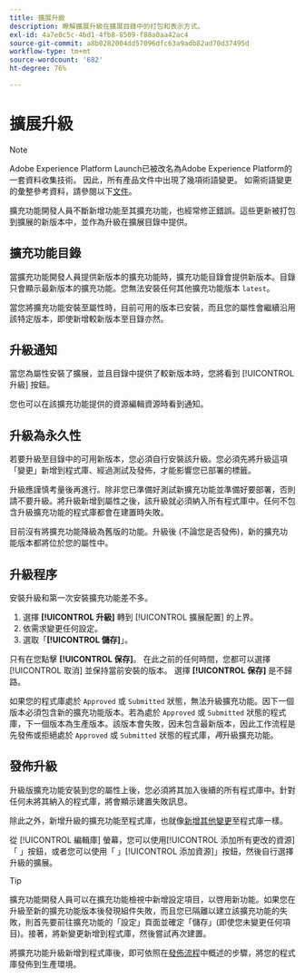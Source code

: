 ```yaml
---
title: 擴展升級
description: 瞭解擴展升級在擴展目錄中的打包和表示方式。
exl-id: 4a7e0c5c-4bd1-4fb8-8509-f88a0aa42ac4
source-git-commit: a8b0282004dd57096dfc63a9adb82ad70d37495d
workflow-type: tm+mt
source-wordcount: '682'
ht-degree: 76%

---
```


# 擴展升級

>[!NOTE]
>
>Adobe Experience Platform Launch已被改名為Adobe Experience Platform的一套資料收集技術。 因此，所有產品文件中出現了幾項術語變更。 如需術語變更的彙整參考資料，請參閱以下[文件](../../../term-updates.md)。

擴充功能開發人員不斷新增功能至其擴充功能，也經常修正錯誤。這些更新被打包到擴展的新版本中，並作為升級在擴展目錄中提供。

## 擴充功能目錄

當擴充功能開發人員提供新版本的擴充功能時，擴充功能目錄會提供新版本。目錄只會顯示最新版本的擴充功能。您無法安裝任何其他擴充功能版本 `latest`。

當您將擴充功能安裝至屬性時，目前可用的版本已安裝，而且您的屬性會繼續沿用該特定版本，即使新增較新版本至目錄亦然。

## 升級通知

當您為屬性安裝了擴展，並且目錄中提供了較新版本時，您將看到 [!UICONTROL 升級] 按鈕。

您也可以在該擴充功能提供的資源編輯資源時看到通知。

## 升級為永久性

若要升級至目錄中的可用新版本，您必須自行安裝該升級。您必須先將升級這項「變更」新增到程式庫、經過測試及發佈，才能影響您已部署的標籤。

升級應謹慎考量後再進行。除非您已準備好測試新擴充功能並準備好要部署，否則請不要升級。將升級新增到屬性之後，該升級就必須納入所有程式庫中。任何不包含升級擴充功能的程式庫都會在建置時失敗。

目前沒有將擴充功能降級為舊版的功能。升級後 (不論您是否發佈)，新的擴充功能版本都將位於您的屬性中。

## 升級程序

安裝升級和第一次安裝擴充功能差不多。

1. 選擇 **[!UICONTROL 升級]** 轉到 [!UICONTROL 擴展配置] 的上界。
1. 依需求變更任何設定。
1. 選取「**[!UICONTROL 儲存]**」。

只有在您點擊 **[!UICONTROL 保存]**。 在此之前的任何時間，您都可以選擇 [!UICONTROL 取消] 並保持當前安裝的版本。 選擇 **[!UICONTROL 保存]** 是不歸路。

如果您的程式庫處於 `Approved` 或 `Submitted` 狀態，無法升級擴充功能。因下一個版本必須包含新的擴充功能版本。若為處於 `Approved` 或 `Submitted` 狀態的程式庫，下一個版本為生產版本。該版本會失敗，因未包含最新版本，因此工作流程是先發佈或拒絕處於 `Approved` 或 `Submitted` 狀態的程式庫，_再_&#x200B;升級擴充功能。

## 發佈升級

升級版擴充功能安裝到您的屬性上後，您必須將其加入後續的所有程式庫中。針對任何未將其納入的程式庫，將會顯示建置失敗訊息。

除此之外，新增升級的擴充功能至程式庫，也就像[新增其他變更](../../publishing/libraries.md)至程式庫一樣。

從 [!UICONTROL 編輯庫] 螢幕，您可以使用[!UICONTROL 添加所有更改的資源]「 」按鈕，或者您可以使用「 」[!UICONTROL 添加資源]」按鈕，然後自行選擇升級的擴展。

>[!TIP]
>
>擴充功能開發人員可以在擴充功能檢視中新增設定項目，以啓用新功能。如果您在升級至新的擴充功能版本後發現組件失敗，而且您已隔離以建立該擴充功能的失敗，則首先要前往擴充功能的「設定」頁面並確定「儲存」(即使您未變更任何項目)。接著，將新變更新增到程式庫，然後嘗試再次建置。

將擴充功能升級新增到程式庫後，即可依照在[發佈流程](../../publishing/publishing-flow.md)中概述的步驟，將您的程式庫發佈到生產環境。
